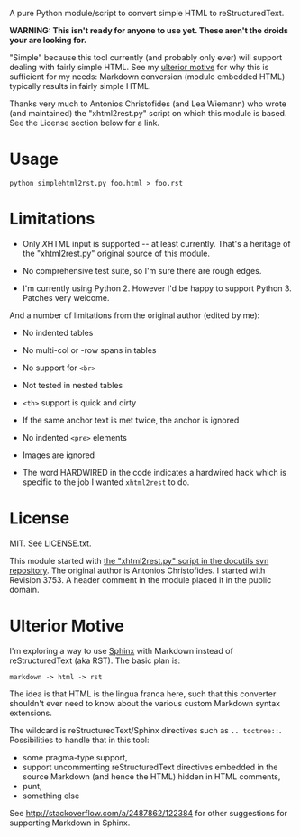 A pure Python module/script to convert simple HTML to reStructuredText.

**WARNING: This isn't ready for anyone to use yet. These aren't the droids
your are looking for.**

"Simple" because this tool currently (and probably only ever) will support
dealing with fairly simple HTML. See my [ulterior motive](#ulterior-motive)
for why this is sufficient for my needs: Markdown conversion (modulo
embedded HTML) typically results in fairly simple HTML.

Thanks very much to Antonios Christofides (and Lea Wiemann) who wrote (and
maintained) the "xhtml2rest.py" script on which this module is based. See the
License section below for a link.


# Usage

    python simplehtml2rst.py foo.html > foo.rst


# Limitations

- Only *X*HTML input is supported -- at least currently. That's a heritage of
  the "xhtml2rest.py" original source of this module.

- No comprehensive test suite, so I'm sure there are rough edges.

- I'm currently using Python 2. However I'd be happy to support Python 3.
  Patches very welcome.

And a number of limitations from the original author (edited by me):

- No indented tables

- No multi-col or -row spans in tables

- No support for `<br>`

- Not tested in nested tables

- `<th>` support is quick and dirty

- If the same anchor text is met twice, the anchor is ignored

- No indented `<pre>` elements

- Images are ignored

- The word HARDWIRED in the code indicates a hardwired hack which is
  specific to the job I wanted ``xhtml2rest`` to do.



# License

MIT. See LICENSE.txt.

This module started with [the "xhtml2rest.py" script in the docutils svn
repository](http://sourceforge.net/p/docutils/code/HEAD/tree/trunk/sandbox/xhtml2rest/).
The original author is Antonios Christofides. I started with Revision 3753.
A header comment in the module placed it in the public domain.


# Ulterior Motive

I'm exploring a way to use [Sphinx](http://sphinx-doc.org/) with Markdown
instead of reStructuredText (aka RST). The basic plan is:

    markdown -> html -> rst

The idea is that HTML is the lingua franca here, such that this converter
shouldn't ever need to know about the various custom Markdown syntax
extensions.

The wildcard is reStructuredText/Sphinx directives such as `.. toctree::`.
Possibilities to handle that in this tool:

- some pragma-type support,
- support uncommenting reStructuredText directives embedded in the
  source Markdown (and hence the HTML) hidden in HTML comments,
- punt,
- something else

See <http://stackoverflow.com/a/2487862/122384> for other suggestions for
supporting Markdown in Sphinx.
